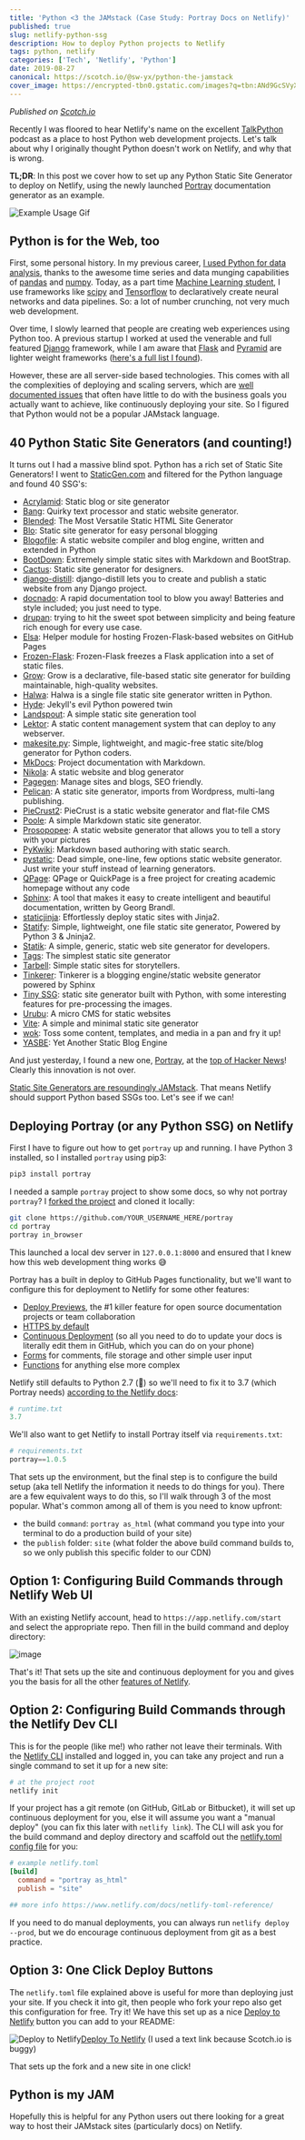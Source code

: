 ```yaml
---
title: 'Python <3 the JAMstack (Case Study: Portray Docs on Netlify)'
published: true
slug: netlify-python-ssg
description: How to deploy Python projects to Netlify
tags: python, netlify
categories: ['Tech', 'Netlify', 'Python']
date: 2019-08-27
canonical: https://scotch.io/@sw-yx/python-the-jamstack
cover_image: https://encrypted-tbn0.gstatic.com/images?q=tbn:ANd9GcSVyXO9qi9y9KqWqYLcofhkaCaxQGMcXIkXht9YOGxLXP9jx1-W
---
```


_Published on [Scotch.io](https://scotch.io/@sw-yx/python-the-jamstack)_

Recently I was floored to hear Netlify's name on the excellent [TalkPython](https://talkpython.fm/episodes/show/224/12-lessons-from-100-days-of-web) podcast as a place to host Python web development projects. Let's talk about why I originally thought Python doesn't work on Netlify, and why that is wrong.

**TL;DR**: In this post we cover how to set up any Python Static Site Generator to deploy on Netlify, using the newly launched [Portray](https://timothycrosley.github.io/portray/) documentation generator as an example.

![Example Usage Gif](https://raw.githubusercontent.com/timothycrosley/portray/master/art/example.gif)

## Python is for the Web, too

First, some personal history. In my previous career, [I used Python for data analysis](https://podcast.freecodecamp.org/ep-59-shawn-wang-left-a-350kyear-finance-job-to-learn-to-code), thanks to the awesome time series and data munging capabilities of [pandas](https://pandas.pydata.org/) and [numpy](https://www.numpy.org/). Today, as a part time [Machine Learning student](http://www.omscs.gatech.edu/), I use frameworks like [scipy](https://www.scipy.org/) and [Tensorflow](https://www.tensorflow.org/) to declaratively create neural networks and data pipelines. So: a lot of number crunching, not very much web development.

Over time, I slowly learned that people are creating web experiences using Python too. A previous startup I worked at used the venerable and full featured [Django](https://www.djangoproject.com/) framework, while I am aware that [Flask](https://palletsprojects.com/p/flask/) and [Pyramid](https://trypyramid.com/) are lighter weight frameworks ([here's a full list I found](https://wiki.python.org/moin/WebFrameworks)).

However, these are all server-side based technologies. This comes with all the complexities of deploying and scaling servers, which are [well documented issues](https://www.netlify.com/blog/2018/10/09/netlify-raises-30m-to-replace-webservers-with-a-global-application-delivery-network/?utm_source=blog&utm_medium=devto&utm_campaign=devex) that often have little to do with the business goals you actually want to achieve, like continuously deploying your site. So I figured that Python would not be a popular JAMstack language.

## 40 Python Static Site Generators (and counting!)

It turns out I had a massive blind spot. Python has a rich set of Static Site Generators! I went to [StaticGen.com](https://www.staticgen.com/?utm_source=blog&utm_medium=devto&utm_campaign=devex) and filtered for the Python language and found 40 SSG's:

- [Acrylamid](http://posativ.org/acrylamid/): Static blog or site generator
- [Bang](https://github.com/squdle/Bang): Quirky text processor and static website generator.
- [Blended](http://jmroper.com/blended/): The Most Versatile Static HTML Site Generator
- [Blo](https://github.com/savuir/blo): Static site generator for easy personal blogging
- [Blogofile](http://blogofile.com): A static website compiler and blog engine, written and extended in Python
- [BootDown](http://project.geekweaver.com/): Extremely simple static sites with Markdown and BootStrap.
- [Cactus](https://github.com/koenbok/Cactus/): Static site generator for designers.
- [django-distill](https://github.com/mgrp/django-distill): django-distill lets you to create and publish a static website from any Django project.
- [docnado](https://heinventions.github.io/docnado-site/): A rapid documentation tool to blow you away! Batteries and style included; you just need to type.
- [drupan](https://github.com/fallenhitokiri/drupan): trying to hit the sweet spot between simplicity and being feature rich enough for every use case.
- [Elsa](https://github.com/pyvec/elsa): Helper module for hosting Frozen-Flask-based websites on GitHub Pages
- [Frozen-Flask](https://pythonhosted.org/Frozen-Flask/): Frozen-Flask freezes a Flask application into a set of static files.
- [Grow](https://grow.io/): Grow is a declarative, file-based static site generator for building maintainable, high-quality websites.
- [Halwa](https://github.com/mhlakhani/halwa): Halwa is a single file static site generator written in Python.
- [Hyde](http://hyde.github.io/): Jekyll's evil Python powered twin
- [Landspout](https://github.com/gmr/landspout): A simple static site generation tool
- [Lektor](https://www.getlektor.com/): A static content management system that can deploy to any webserver.
- [makesite.py](https://github.com/sunainapai/makesite): Simple, lightweight, and magic-free static site/blog generator for Python coders.
- [MkDocs](http://www.mkdocs.org/): Project documentation with Markdown.
- [Nikola](http://www.getnikola.com): A static website and blog generator
- [Pagegen](http://pagegen.phnd.net): Manage sites and blogs, SEO friendly.
- [Pelican](http://blog.getpelican.com/): A static site generator, imports from Wordpress, multi-lang publishing.
- [PieCrust2](http://bolt80.com/piecrust): PieCrust is a static website generator and flat-file CMS
- [Poole](https://bitbucket.org/obensonne/poole/): A simple Markdown static site generator.
- [Prosopopee](https://github.com/Psycojoker/prosopopee): A static website generator that allows you to tell a story with your pictures
- [PyKwiki](http://pykwiki.nullism.com): Markdown based authoring with static search.
- [pystatic](https://github.com/Zedelghem/pystatic): Dead simple, one-line, few options static website generator. Just write your stuff instead of learning generators.
- [QPage](http://www.qpage.ir): QPage or QuickPage is a free project for creating academic homepage without any code
- [Sphinx](http://www.sphinx-doc.org/): A tool that makes it easy to create intelligent and beautiful documentation, written by Georg Brandl.
- [staticjinja](http://staticjinja.readthedocs.org/en/latest/): Effortlessly deploy static sites with Jinja2.
- [Statify](https://github.com/NBens/Statify): Simple, lightweight, one file static site generator, Powered by Python 3 & Jninja2.
- [Statik](https://getstatik.com/): A simple, generic, static web site generator for developers.
- [Tags](http://tags.brace.io/): The simplest static site generator
- [Tarbell](http://tarbell.io): Simple static sites for storytellers.
- [Tinkerer](http://tinkerer.me): Tinkerer is a blogging engine/static website generator powered by Sphinx
- [Tiny SSG](https://github.com/Herve07h22/tinySSG): static site generator built with Python, with some interesting features for pre-processing the images.
- [Urubu](http://urubu.jandecaluwe.com): A micro CMS for static websites
- [Vite](https://github.com/icyphox/vite): A simple and minimal static site generator
- [wok](http://wok.mythmon.com/): Toss some content, templates, and media in a pan and fry it up!
- [YASBE](http://github.com/underr/yasbe): Yet Another Static Blog Engine

And just yesterday, I found a new one, [Portray](https://timothycrosley.github.io/portray/), at the [top of Hacker News](https://news.ycombinator.com/item?id=20800157)! Clearly this innovation is not over.

[Static Site Generators are resoundingly JAMstack](https://www.smashingmagazine.com/2015/11/modern-static-website-generators-next-big-thing/). That means Netlify should support Python based SSGs too. Let's see if we can!

## Deploying Portray (or any Python SSG) on Netlify

First I have to figure out how to get `portray` up and running. I have Python 3 installed, so I installed `portray` using pip3:

```bash
pip3 install portray
```

I needed a sample `portray` project to show some docs, so why not portray `portray`? I [forked the project](https://github.com/sw-yx/portray) and cloned it locally:

```bash
git clone https://github.com/YOUR_USERNAME_HERE/portray
cd portray
portray in_browser
```

This launched a local dev server in `127.0.0.1:8000` and ensured that I knew how this web development thing works 😅

Portray has a built in deploy to GitHub Pages functionality, but we'll want to configure this for deployment to Netlify for some other features:

- [Deploy Previews](https://www.netlify.com/blog/2016/07/20/introducing-deploy-previews-in-netlify/?utm_source=blog&utm_medium=scotchio&utm_campaign=devex), the #1 killer feature for open source documentation projects or team collaboration
- [HTTPS by default](https://www.netlify.com/docs/ssl/?utm_source=blog&utm_medium=scotchio&utm_campaign=devex)
- [Continuous Deployment](https://www.netlify.com/docs/continuous-deployment/?utm_source=blog&utm_medium=scotchio&utm_campaign=devex) (so all you need to do to update your docs is literally edit them in GitHub, which you can do on your phone)
- [Forms](https://www.netlify.com/docs/form-handling/?utm_source=blog&utm_medium=scotchio&utm_campaign=devex) for comments, file storage and other simple user input
- [Functions](https://www.netlify.com/docs/functions/?utm_source=blog&utm_medium=scotchio&utm_campaign=devex) for anything else more complex

Netlify still defaults to Python 2.7 (👿) so we'll need to fix it to 3.7 (which Portray needs) [according to the Netlify docs](https://www.netlify.com/docs/build-settings/?utm_source=blog&utm_medium=scotchio&utm_campaign=devex#python):

```python
# runtime.txt
3.7
```

We'll also want to get Netlify to install Portray itself via `requirements.txt`:

```python
# requirements.txt
portray==1.0.5
```

That sets up the environment, but the final step is to configure the build setup (aka tell Netlify the information it needs to do things for you). There are a few equivalent ways to do this, so I'll walk through 3 of the most popular. What's common among all of them is you need to know upfront:

- the build `command`: `portray as_html` (what command you type into your terminal to do a production build of your site)
- the `publish` folder: `site` (what folder the above build command builds to, so we only publish this specific folder to our CDN)

## Option 1: Configuring Build Commands through Netlify Web UI

With an existing Netlify account, head to `https://app.netlify.com/start` and select the appropriate repo. Then fill in the build command and deploy directory:

![image](https://user-images.githubusercontent.com/6764957/63789820-1f8e2580-c8c6-11e9-9445-b4950f710b22.png)

That's it! That sets up the site and continuous deployment for you and gives you the basis for all the other [features of Netlify](https://www.netlify.com/pricing/?utm_source=blog&utm_medium=scotchio&utm_campaign=devex#features).

## Option 2: Configuring Build Commands through the Netlify Dev CLI

This is for the people (like me!) who rather not leave their terminals. With the [Netlify CLI](https://www.netlify.com/docs/cli/?utm_source=blog&utm_medium=scotchio&utm_campaign=devex) installed and logged in, you can take any project and run a single command to set it up for a new site:

```bash
# at the project root
netlify init
```

If your project has a git remote (on GitHub, GitLab or Bitbucket), it will set up continuous deployment for you, else it will assume you want a "manual deploy" (you can fix this later with `netlify link`). The CLI will ask you for the build command and deploy directory and scaffold out the [netlify.toml config file](https://www.netlify.com/docs/netlify-toml-reference/?utm_source=blog&utm_medium=scotchio&utm_campaign=devex) for you:

```toml
# example netlify.toml
[build]
  command = "portray as_html"
  publish = "site"

## more info https://www.netlify.com/docs/netlify-toml-reference/
```

If you need to do manual deployments, you can always run `netlify deploy --prod`, but we do encourage continuous deployment from git as a best practice.

## Option 3: One Click Deploy Buttons

The `netlify.toml` file explained above is useful for more than deploying just your site. If you check it into git, then people who fork your repo also get this configuration for free. Try it! We have this set up as a nice [Deploy to Netlify](https://www.netlify.com/docs/deploy-button/?utm_source=blog&utm_medium=scotchio&utm_campaign=devex) button you can add to your README:

![Deploy to Netlify](https://www.netlify.com/img/deploy/button.svg)[Deploy To Netlify](https://app.netlify.com/start/deploy?repository=https://github.com/sw-yx/portray) (I used a text link because Scotch.io is buggy)

That sets up the fork and a new site in one click!

## Python is my JAM

Hopefully this is helpful for any Python users out there looking for a great way to host their JAMstack sites (particularly docs) on Netlify.
